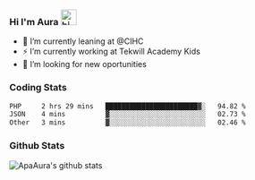 ### Hi I'm Aura <img src="https://user-images.githubusercontent.com/1303154/88677602-1635ba80-d120-11ea-84d8-d263ba5fc3c0.gif" width="28px" alt="hi">

- 🔭 I’m currently leaning at @CIHC
- ⚡ I’m currently working at Tekwill Academy Kids
- 🤔 I’m looking for new oportunities


### Coding Stats

<!--START_SECTION:waka-->

```txt
PHP     2 hrs 29 mins   ███████████████████████▓░   94.82 %
JSON    4 mins          ▓░░░░░░░░░░░░░░░░░░░░░░░░   02.73 %
Other   3 mins          ▓░░░░░░░░░░░░░░░░░░░░░░░░   02.46 %
```

<!--END_SECTION:waka-->

### Github Stats

![ApaAura's github stats](https://github-readme-stats.vercel.app/api?username=ApaAura&count_private=true&theme=tokyonight&hide=contribs,prs)
